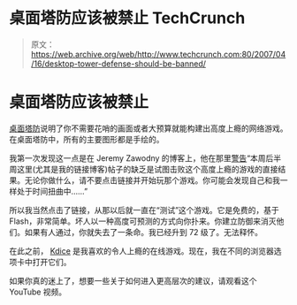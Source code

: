 # 桌面塔防应该被禁止 TechCrunch

> 原文：<https://web.archive.org/web/http://www.techcrunch.com:80/2007/04/16/desktop-tower-defense-should-be-banned/>

# 桌面塔防应该被禁止

 [](https://web.archive.org/web/20221209135747/http://www.handdrawngames.com/DesktopTD/) [桌面塔防](https://web.archive.org/web/20221209135747/http://www.handdrawngames.com/DesktopTD/)说明了你不需要花哨的画面或者大预算就能构建出高度上瘾的网络游戏。在桌面塔防中，所有的主要图形都是手绘的。

我第一次发现这一点是在 Jeremy Zawodny 的博客上，他在那里[警告](https://web.archive.org/web/20221209135747/http://jeremy.zawodny.com/blog/archives/008758.html)“本周后半周这里(尤其是我的链接博客)帖子的缺乏是试图击败这个高度上瘾的游戏的直接结果。无论你做什么，请不要点击链接并开始玩那个游戏。你可能会发现自己和我一样处于时间扭曲中……”

所以我当然点击了链接，从那以后就一直在“测试”这个游戏。它是免费的，基于 Flash，非常简单。坏人以一种高度可预测的方式向你扑来。你建立防御来消灭他们。如果有人通过，你就失去了一条命。我已经升到 72 级了。无法释怀。

在此之前， [Kdice](https://web.archive.org/web/20221209135747/http://www.beta.techcrunch.com/2006/12/17/i-spent-sunday-evening-playing-kdice/) 是我喜欢的令人上瘾的在线游戏。现在，我在不同的浏览器选项卡中打开它们。

如果你真的迷上了，想要一些关于如何进入更高层次的建议，请观看这个 YouTube 视频。